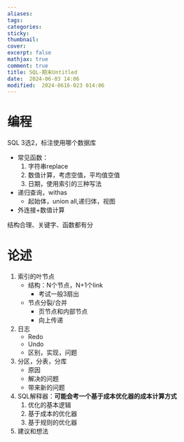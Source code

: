 ```yaml
---
aliases: 
tags: 
categories:
sticky:
thumbnail:
cover: 
excerpt: false
mathjax: true
comment: true
title: SQL-期末Untitled
date:  2024-06-03 14:06
modified:  2024-0616-023 014:06
---
```


# 编程

SQL 3选2，标注使用哪个数据库

- 常见函数：
	1. 字符串replace
	2. 数值计算，考虑空值，平均值空值
	3. 日期，使用索引的三种写法
- 递归查询，withas
	- 起始体，union all,递归体，视图
- 外连接+数值计算

结构合理、关键字、函数都有分

# 论述

1. 索引的叶节点
	- 结构：N个节点，N+1个link
		- 考试一般3扇出
	- 节点分裂/合并
		- 页节点和内部节点
		- 向上传递
2. 日志
	- Redo
	- Undo
	- 区别，实现，问题
3. 分区，分表，分库
	- 原因
	- 解决的问题
	- 带来新的问题
4. SQL解释器：**可能会考一个基于成本优化器的成本计算方式**
	1. 优化的基本逻辑
	2. 基于成本的优化器
	3. 基于规则的优化器
5. 建议和想法